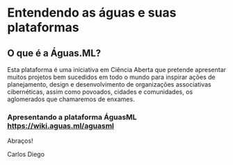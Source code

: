 <!-- TITLE: Wiki das Águas -->
<!-- SUBTITLE: Cocriar faz parte da cultura das águas -->

# Entendendo as águas e suas plataformas

## O que é a Águas.ML?

Esta plataforma é uma iniciativa em Ciência Aberta que pretende apresentar muitos projetos bem sucedidos em todo o mundo para inspirar ações de planejamento, design e desenvolvimento de organizações associativas cibernéticas, assim como povoados, cidades e comunidades, os aglomerados que chamaremos de enxames. 

### Apresentando a plataforma ÁguasML https://wiki.aguas.ml/aguasml



Abraços!

Carlos Diego
